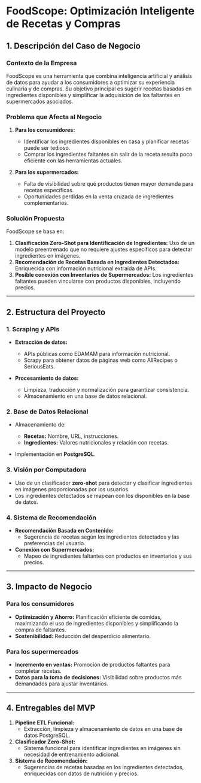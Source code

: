 # FoodScope: Optimización Inteligente de Recetas y Compras

## 1. Descripción del Caso de Negocio

### Contexto de la Empresa
FoodScope es una herramienta que combina inteligencia artificial y análisis de datos para ayudar a los consumidores a optimizar su experiencia culinaria y de compras. Su objetivo principal es sugerir recetas basadas en ingredientes disponibles y simplificar la adquisición de los faltantes en supermercados asociados.

### Problema que Afecta al Negocio
1. **Para los consumidores:**
   - Identificar los ingredientes disponibles en casa y planificar recetas puede ser tedioso.
   - Comprar los ingredientes faltantes sin salir de la receta resulta poco eficiente con las herramientas actuales.

2. **Para los supermercados:**
   - Falta de visibilidad sobre qué productos tienen mayor demanda para recetas específicas.
   - Oportunidades perdidas en la venta cruzada de ingredientes complementarios.

### Solución Propuesta
FoodScope se basa en:

1. **Clasificación Zero-Shot para Identificación de Ingredientes:** Uso de un modelo preentrenado que no requiere ajustes específicos para detectar ingredientes en imágenes.
2. **Recomendación de Recetas Basada en Ingredientes Detectados:** Enriquecida con información nutricional extraída de APIs.
3. **Posible conexión con Inventarios de Supermercados:** Los ingredientes faltantes pueden vincularse con productos disponibles, incluyendo precios.

---

## 2. Estructura del Proyecto

### 1. Scraping y APIs
- **Extracción de datos:**
   - APIs públicas como EDAMAM para información nutricional.
   - Scrapy para obtener datos de páginas web como AllRecipes o SeriousEats.

- **Procesamiento de datos:**
   - Limpieza, traducción y normalización para garantizar consistencia.
   - Almacenamiento en una base de datos relacional.

### 2. Base de Datos Relacional
- Almacenamiento de:
   - **Recetas:** Nombre, URL, instrucciones.
   - **Ingredientes:** Valores nutricionales y relación con recetas.

- Implementación en **PostgreSQL**.

### 3. Visión por Computadora
- Uso de un clasificador **zero-shot** para detectar y clasificar ingredientes en imágenes proporcionadas por los usuarios.
- Los ingredientes detectados se mapean con los disponibles en la base de datos.

### 4. Sistema de Recomendación
- **Recomendación Basada en Contenido:**
   - Sugerencia de recetas según los ingredientes detectados y las preferencias del usuario.
- **Conexión con Supermercados:**
   - Mapeo de ingredientes faltantes con productos en inventarios y sus precios.

---

## 3. Impacto de Negocio

### Para los consumidores
- **Optimización y Ahorro:** Planificación eficiente de comidas, maximizando el uso de ingredientes disponibles y simplificando la compra de faltantes.
- **Sostenibilidad:** Reducción del desperdicio alimentario.

### Para los supermercados
- **Incremento en ventas:** Promoción de productos faltantes para completar recetas.
- **Datos para la toma de decisiones:** Visibilidad sobre productos más demandados para ajustar inventarios.

---

## 4. Entregables del MVP
1. **Pipeline ETL Funcional:** 
   - Extracción, limpieza y almacenamiento de datos en una base de datos PostgreSQL.
2. **Clasificador Zero-Shot:** 
   - Sistema funcional para identificar ingredientes en imágenes sin necesidad de entrenamiento adicional.
3. **Sistema de Recomendación:** 
   - Sugerencias de recetas basadas en los ingredientes detectados, enriquecidas con datos de nutrición y precios.
